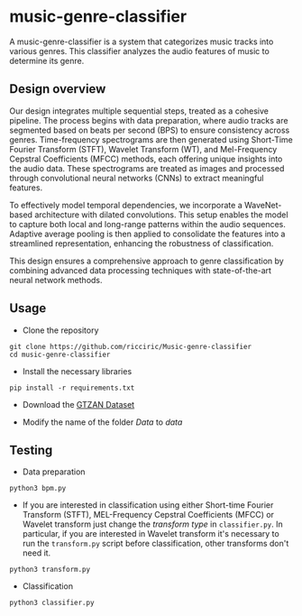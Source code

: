 # music-genre-classifier

A music-genre-classifier is a system that categorizes music tracks into various genres. This classifier analyzes the audio features of music to determine its genre.

## Design overview

Our design integrates multiple sequential steps, treated as a cohesive pipeline. The process begins with data preparation, where audio tracks are segmented based on beats per second (BPS) to ensure consistency across genres. Time-frequency spectrograms are then generated using Short-Time Fourier Transform (STFT), Wavelet Transform (WT), and Mel-Frequency Cepstral Coefficients (MFCC) methods, each offering unique insights into the audio data. These spectrograms are treated as images and processed through convolutional neural networks (CNNs) to extract meaningful features.

To effectively model temporal dependencies, we incorporate a WaveNet-based architecture with dilated convolutions. This setup enables the model to capture both local and long-range patterns within the audio sequences. Adaptive average pooling is then applied to consolidate the features into a streamlined representation, enhancing the robustness of classification.

This design ensures a comprehensive approach to genre classification by combining advanced data processing techniques with state-of-the-art neural network methods.

## Usage

- Clone the repository

```
git clone https://github.com/ricciric/Music-genre-classifier
cd music-genre-classifier
```

- Install the necessary libraries

```
pip install -r requirements.txt
```

- Download the [GTZAN Dataset](https://www.kaggle.com/datasets/andradaolteanu/gtzan-dataset-music-genre-classification)

- Modify the name of the folder *Data* to *data*

## Testing

- Data preparation

```
python3 bpm.py
```

- If you are interested in classification using either Short-time Fourier Transform (STFT), MEL-Frequency Cepstral Coefficients (MFCC) or Wavelet transform just change the *transform type* in `classifier.py`. In particular, if you are interested in Wavelet transform it's necessary to run the `transform.py` script before classification, other transforms don't need it.

```
python3 transform.py
```

- Classification

```
python3 classifier.py
```
